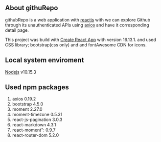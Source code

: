 
## About githuRepo

githubRepo is a web application with [reactjs](https://reactjs.org/) with we can explore Github through its unauthenticated APIs using [axios](https://github.com/axios/axios) and have it corresponding detail page.

This project was build with [Create React App](https://github.com/facebook/create-react-app) with version 16.13.1. and used CSS library; bootstrap(css only) and and fontAwesome CDN for icons. 

## Local system enviroment

[Nodejs](https://nodejs.org/en/) v10.15.3

## Used npm packages 
1. axios 0.19.2
2. bootstrap 4.5.0
3. moment 2.27.0
4. moment-timezone 0.5.31
5. react-js-pagination 3.0.3
6. react-markdown 4.3.1
7. react-moment": 0.9.7
8. react-router-dom 5.2.0
